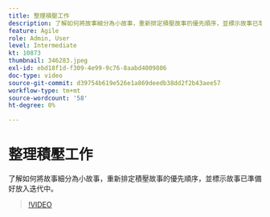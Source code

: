 ```yaml
---
title: 整理積壓工作
description: 了解如何將故事細分為小故事，重新排定積壓故事的優先順序，並標示故事已準備好放入迭代中。
feature: Agile
role: Admin, User
level: Intermediate
kt: 10873
thumbnail: 346283.jpeg
exl-id: ebd18f1d-f309-4e99-9c76-8aabd4009806
doc-type: video
source-git-commit: d39754b619e526e1a869deedb38dd2f2b43aee57
workflow-type: tm+mt
source-wordcount: '58'
ht-degree: 0%

---
```


# 整理積壓工作

了解如何將故事細分為小故事，重新排定積壓故事的優先順序，並標示故事已準備好放入迭代中。

>[!VIDEO](https://video.tv.adobe.com/v/346283/?quality=12&learn=on)
